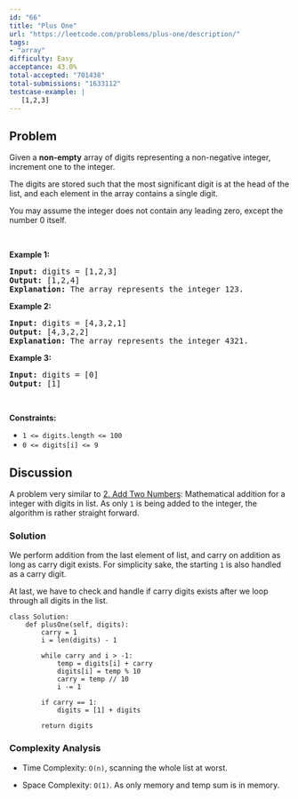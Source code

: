 ```yaml
---
id: "66"
title: "Plus One"
url: "https://leetcode.com/problems/plus-one/description/"
tags:
- "array"
difficulty: Easy
acceptance: 43.0%
total-accepted: "701438"
total-submissions: "1633112"
testcase-example: |
   [1,2,3]
---
```


## Problem

<p>Given a <strong>non-empty</strong> array of digits&nbsp;representing a non-negative integer, increment&nbsp;one to the integer.</p>

<p>The digits are stored such that the most significant digit is at the head of the list, and each element in the array contains a single digit.</p>

<p>You may assume the integer does not contain any leading zero, except the number 0 itself.</p>

<p>&nbsp;</p>
<p><strong>Example 1:</strong></p>

<pre>
<strong>Input:</strong> digits = [1,2,3]
<strong>Output:</strong> [1,2,4]
<strong>Explanation:</strong> The array represents the integer 123.
</pre>

<p><strong>Example 2:</strong></p>

<pre>
<strong>Input:</strong> digits = [4,3,2,1]
<strong>Output:</strong> [4,3,2,2]
<strong>Explanation:</strong> The array represents the integer 4321.
</pre>

<p><strong>Example 3:</strong></p>

<pre>
<strong>Input:</strong> digits = [0]
<strong>Output:</strong> [1]
</pre>

<p>&nbsp;</p>
<p><strong>Constraints:</strong></p>

<ul>
	<li><code>1 &lt;= digits.length &lt;= 100</code></li>
	<li><code>0 &lt;= digits[i] &lt;= 9</code></li>
</ul>

## Discussion

A problem very similar to [2. Add Two Numbers](./2_add-two-numbers.md):
Mathematical addition for a integer with digits in list. As only `1` is being
added to the integer, the algorithm is rather straight forward.

### Solution

We perform addition from the last element of list, and carry on addition as long
as carry digit exists. For simplicity sake, the starting `1` is also
handled as a carry digit.

At last, we have to check and handle if carry digits exists after we
loop through all digits in the list.

```py3
class Solution:
    def plusOne(self, digits):
        carry = 1
        i = len(digits) - 1

        while carry and i > -1:
            temp = digits[i] + carry
            digits[i] = temp % 10
            carry = temp // 10
            i -= 1

        if carry == 1:
            digits = [1] + digits

        return digits
```

### Complexity Analysis

- Time Complexity: `O(n)`, scanning the whole list at worst.

- Space Complexity: `O(1)`. As only memory and temp sum is in memory.
